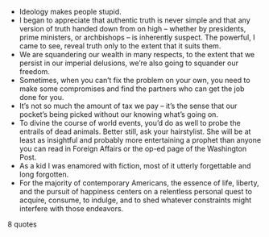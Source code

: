  - Ideology makes people stupid.
 - I began to appreciate that authentic truth is never simple and that any version of truth handed down from on high – whether by presidents, prime ministers, or archbishops – is inherently suspect. The powerful, I came to see, reveal truth only to the extent that it suits them.
 - We are squandering our wealth in many respects, to the extent that we persist in our imperial delusions, we’re also going to squander our freedom.
 - Sometimes, when you can’t fix the problem on your own, you need to make some compromises and find the partners who can get the job done for you.
 - It’s not so much the amount of tax we pay – it’s the sense that our pocket’s being picked without our knowing what’s going on.
 - To divine the course of world events, you’d do as well to probe the entrails of dead animals. Better still, ask your hairstylist. She will be at least as insightful and probably more entertaining a prophet than anyone you can read in Foreign Affairs or the op-ed page of the Washington Post.
 - As a kid I was enamored with fiction, most of it utterly forgettable and long forgotten.
 - For the majority of contemporary Americans, the essence of life, liberty, and the pursuit of happiness centers on a relentless personal quest to acquire, consume, to indulge, and to shed whatever constraints might interfere with those endeavors.

8 quotes
